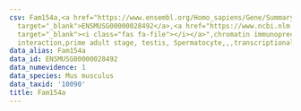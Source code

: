 ```yaml
---
csv: Fam154a,<a href="https://www.ensembl.org/Homo_sapiens/Gene/Summary?db=core;g=ENSMUSG00000028492"
  target="_blank">ENSMUSG00000028492</a>,<a href="https://www.ncbi.nlm.nih.gov/pubmed/25450459"
  target="_blank"><i class="fas fa-file"></i></a>",chromatin immunoprecipitation assay,direct
  interaction,prime adult stage, testis, Spermatocyte,,,transcriptional regulation,
data_alias: Fam154a
data_id: ENSMUSG00000028492
data_numevidence: 1
data_species: Mus musculus
data_taxid: '10090'
title: Fam154a
---
```

